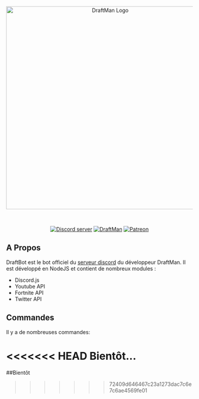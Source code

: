<div align="center">
  <br />
  <p>
    <a href="https://www.draftman.fr/discord"><img src="https://www.draftman.fr/images/headerlogo.png" width="546" alt="DraftMan Logo" /></a>
  </p>
  <br />
  <p>
    <a href="https://www.draftman.fr/discord"><img src="https://discordapp.com/api/guilds/422112414964908042/embed.png" alt="Discord server" /></a>
    <a href="https://draftman.fr"><img src="https://draftman.fr/images/github-badge.svg" alt="DraftMan"/></a>
    <a href="https://www.patreon.com/draftman_dev"><img src="https://img.shields.io/badge/donate-patreon-F96854.svg" alt="Patreon" /></a>
  </p>
</div>

## A Propos
DraftBot est le bot officiel du [serveur discord](https://www.draftman.fr/discord) du développeur DraftMan.
Il est développé en NodeJS et contient de nombreux modules :
- Discord.js
- Youtube API
- Fortnite API
- Twitter API

## Commandes
Il y a de nombreuses commandes:

<<<<<<< HEAD
Bientôt...
=======
##Bientôt
>>>>>>> 72409d646467c23a1273dac7c6e7c6ae4569fe01
